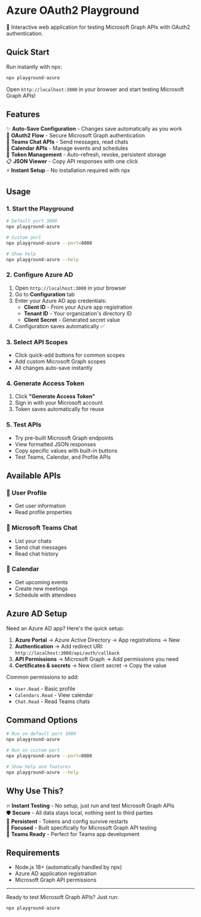 # Azure OAuth2 Playground

🚀 Interactive web application for testing Microsoft Graph APIs with OAuth2 authentication.

## Quick Start

Run instantly with npx:

```bash
npx playground-azure
```

Open `http://localhost:3000` in your browser and start testing Microsoft Graph APIs!

## Features

✨ **Auto-Save Configuration** - Changes save automatically as you work  
🔐 **OAuth2 Flow** - Secure Microsoft Graph authentication  
💬 **Teams Chat APIs** - Send messages, read chats  
📅 **Calendar APIs** - Manage events and schedules  
🔄 **Token Management** - Auto-refresh, revoke, persistent storage  
📋 **JSON Viewer** - Copy API responses with one click  
⚡ **Instant Setup** - No installation required with npx  

## Usage

### 1. Start the Playground
```bash
# Default port 3000
npx playground-azure

# Custom port
npx playground-azure --port=8080

# Show help
npx playground-azure --help
```

### 2. Configure Azure AD
1. Open `http://localhost:3000` in your browser
2. Go to **Configuration** tab
3. Enter your Azure AD app credentials:
   - **Client ID** - From your Azure app registration
   - **Tenant ID** - Your organization's directory ID  
   - **Client Secret** - Generated secret value
4. Configuration saves automatically ✅

### 3. Select API Scopes
- Click quick-add buttons for common scopes
- Add custom Microsoft Graph scopes
- All changes auto-save instantly

### 4. Generate Access Token
1. Click **"Generate Access Token"**
2. Sign in with your Microsoft account
3. Token saves automatically for reuse

### 5. Test APIs
- Try pre-built Microsoft Graph endpoints
- View formatted JSON responses
- Copy specific values with built-in buttons
- Test Teams, Calendar, and Profile APIs

## Available APIs

### 👤 User Profile
- Get user information
- Read profile properties

### 💬 Microsoft Teams Chat
- List your chats
- Send chat messages
- Read chat history

### 📅 Calendar
- Get upcoming events
- Create new meetings
- Schedule with attendees

## Azure AD Setup

Need an Azure AD app? Here's the quick setup:

1. **Azure Portal** → Azure Active Directory → App registrations → New
2. **Authentication** → Add redirect URI: `http://localhost:3000/api/auth/callback`
3. **API Permissions** → Microsoft Graph → Add permissions you need
4. **Certificates & secrets** → New client secret → Copy the value

Common permissions to add:
- `User.Read` - Basic profile
- `Calendars.Read` - View calendar
- `Chat.Read` - Read Teams chats

## Command Options

```bash
# Run on default port 3000
npx playground-azure

# Run on custom port
npx playground-azure --port=8080

# Show help and features
npx playground-azure --help
```

## Why Use This?

🔥 **Instant Testing** - No setup, just run and test Microsoft Graph APIs  
🛡️ **Secure** - All data stays local, nothing sent to third parties  
💾 **Persistent** - Tokens and config survive restarts  
🎯 **Focused** - Built specifically for Microsoft Graph API testing  
📱 **Teams Ready** - Perfect for Teams app development  

## Requirements

- Node.js 18+ (automatically handled by npx)
- Azure AD application registration
- Microsoft Graph API permissions

---

Ready to test Microsoft Graph APIs? Just run:

```bash
npx playground-azure
```